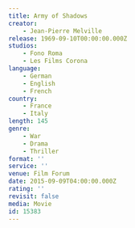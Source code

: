 ```yaml
---
title: Army of Shadows
creator:
    - Jean-Pierre Melville
release: 1969-09-10T00:00:00.000Z
studios:
    - Fono Roma
    - Les Films Corona
language:
    - German
    - English
    - French
country:
    - France
    - Italy
length: 145
genre:
    - War
    - Drama
    - Thriller
format: ''
service: ''
venue: Film Forum
date: 2015-09-09T04:00:00.000Z
rating: ''
revisit: false
media: Movie
id: 15383
---
```



